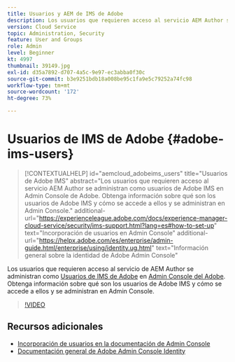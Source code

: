 ```yaml
---
title: Usuarios y AEM de IMS de Adobe
description: Los usuarios que requieren acceso al servicio AEM Author se administran como usuarios de Adobe IMS en Admin Console de Adobe. Obtenga información sobre qué son los usuarios de Adobe IMS y cómo se accede a ellos y se administran en Admin Console.
version: Cloud Service
topic: Administration, Security
feature: User and Groups
role: Admin
level: Beginner
kt: 4997
thumbnail: 39149.jpg
exl-id: d35a7892-d707-4a5c-9e97-ec3abba0f30c
source-git-commit: b3e9251bdb18a008be95c1fa9e5c79252a74fc98
workflow-type: tm+mt
source-wordcount: '172'
ht-degree: 73%

---
```


# Usuarios de IMS de Adobe {#adobe-ims-users}

>[!CONTEXTUALHELP]
>id="aemcloud_adobeims_users"
>title="Usuarios de Adobe IMS"
>abstract="Los usuarios que requieren acceso al servicio AEM Author se administran como usuarios de Adobe IMS en Admin Console de Adobe. Obtenga información sobre qué son los usuarios de Adobe IMS y cómo se accede a ellos y se administran en Admin Console."
>additional-url="https://experienceleague.adobe.com/docs/experience-manager-cloud-service/security/ims-support.html?lang=es#how-to-set-up" text="Incorporación de usuarios en Admin Console"
>additional-url="https://helpx.adobe.com/es/enterprise/admin-guide.html/enterprise/using/identity.ug.html" text="Información general sobre la identidad de Adobe Admin Console"

Los usuarios que requieren acceso al servicio de AEM Author se administran como [Usuarios de IMS de Adobe](https://helpx.adobe.com/es/enterprise/using/set-up-identity.html) en [Admin Console del Adobe](https://adminconsole.adobe.com). Obtenga información sobre qué son los usuarios de Adobe IMS y cómo se accede a ellos y se administran en Admin Console.

>[!VIDEO](https://video.tv.adobe.com/v/39149?quality=12&learn=on)

## Recursos adicionales

+ [Incorporación de usuarios en la documentación de Admin Console](https://experienceleague.adobe.com/docs/experience-manager-cloud-service/security/ims-support.html#onboarding-users-in-admin-console)
+ [Documentación general de Adobe Admin Console Identity](https://helpx.adobe.com/es/enterprise/using/identity.html)
